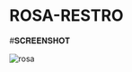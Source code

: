 # ROSA-RESTRO

#𝐒𝐂𝐑𝐄𝐄𝐍𝐒𝐇𝐎𝐓

![rosa](https://github.com/ashmit0023/ROSA-RESTRO/assets/128181934/000cbb3a-2ff9-43d4-b36d-6299a6737785)
